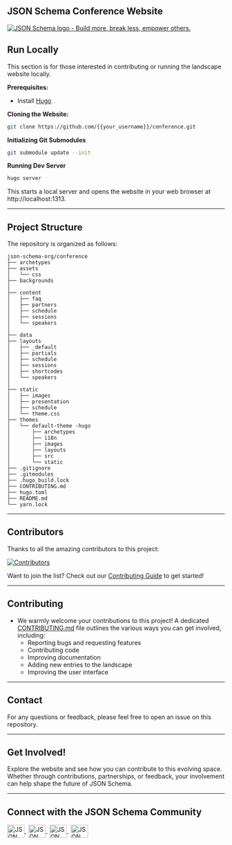 ## JSON Schema Conference Website

[![JSON Schema logo - Build more, break less, empower others.](https://raw.githubusercontent.com/json-schema-org/.github/main/assets/json-schema-banner.png)](https://json-schema.org)

## Run Locally

This section is for those interested in contributing or running the landscape website locally.

**Prerequisites:**

- Install [Hugo](https://gohugo.io/installation/)

**Cloning the Website:**

```bash
git clone https://github.com/{{your_username}}/conference.git
```

**Initializing Git Submodules**

```bash
git submodule update --init
```

**Running Dev Server**

```bash
hugo server
```

This starts a local server and opens the website in your web browser at http://localhost:1313.

---

## Project Structure

The repository is organized as follows:

```
json-schema-org/conference
├── archetypes            
├── assets                
│   └── css
├── backgrounds  
│   
├── content                
│   ├── faq
│   ├── partners
│   ├── schedule
│   ├── sessions
│   └── speakers
│
├── data                   
├── layouts              
│   ├── _default
│   ├── partials
│   ├── schedule
│   ├── sessions
│   ├── shortcodes
│   └── speakers
│
├── static                 
│   ├── images
│   ├── presentation
│   ├── schedule
│   └── theme.css
├── themes                
│   └── default-theme -hugo        
│       ├── archetypes
│       ├── i18n
│       ├── images
│       ├── layouts
│       ├── src
│       └── static
├── .gitignore  
├── .gitmodules
├── .hugo_build.lock
├── CONTRIBUTING.md           
├── hugo.toml            
├── README.md             
└── yarn.lock         
```

---

## Contributors

Thanks to all the amazing contributors to this project:

[![Contributors](https://contrib.rocks/image?repo=json-schema-org/conference)](https://github.com/json-schema-org/conference/graphs/contributors)

Want to join the list? Check out our [Contributing Guide](CONTRIBUTING.md) to get started!

---

## Contributing

- We warmly welcome your contributions to this project! A dedicated [CONTRIBUTING.md](CONTRIBUTING.md) file outlines the various ways you can get involved, including:
  - Reporting bugs and requesting features
  - Contributing code
  - Improving documentation
  - Adding new entries to the landscape
  - Improving the user interface

---

## Contact

For any questions or feedback, please feel free to open an issue on this repository.

---

## Get Involved!

Explore the website and see how you can contribute to this evolving space. Whether through contributions, partnerships, or feedback, your involvement can help shape the future of JSON Schema.

---

## Connect with the JSON Schema Community

<p align="left">
    <a href="https://json-schema.org/slack" target="blank" style="margin-right: 5px;">
        <img align="center" src="https://img.icons8.com/color/48/null/slack-new.png" alt="JSON Schema Slack" height="30" width="40" />
    </a>
    <a href="https://twitter.com/jsonschema" target="blank" style="margin-right: 5px;">
        <img align="center" src="https://upload.wikimedia.org/wikipedia/commons/thumb/c/ce/X_logo_2023.svg/450px-X_logo_2023.svg.png" alt="JSON Schema X" height="30" width="40" />
    </a>
    <a href="https://www.linkedin.com/company/jsonschema" target="blank" style="margin-right: 5px;">
        <img align="center" src="https://raw.githubusercontent.com/rahuldkjain/github-profile-readme-generator/master/src/images/icons/Social/linked-in-alt.svg" alt="JSON Schema LinkedIn" height="30" width="40" />
    </a>
    <a href="https://www.youtube.com/@JSONSchemaOrgOfficial" target="blank">
        <img align="center" src="https://raw.githubusercontent.com/rahuldkjain/github-profile-readme-generator/master/src/images/icons/Social/youtube.svg" alt="JSON Schema YouTube" height="30" width="40" />
    </a>
</p>
